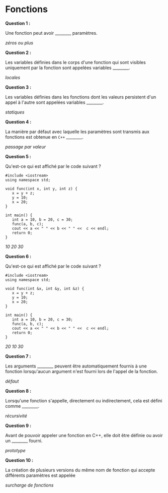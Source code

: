 # Fonctions

**Question 1 :**

Une fonction peut avoir ________ paramètres. 

*zéros ou plus*

**Question 2 :**

Les variables définies dans le corps d'une fonction qui sont visibles uniquement par la fonction sont appelées variables ________.

*locales*

**Question 3 :**

Les variables définies dans les fonctions dont les valeurs persistent d'un appel à l'autre sont appelées variables ________.

*statiques*

**Question 4 :**

La manière par défaut avec laquelle les paramètres sont transmis aux fonctions est obtenue en `C++` ________.

*passage par valeur*

**Question 5 :**

Qu'est-ce qui est affiché par le code suivant ?

```
#include <iostream>
using namespace std;
 
void func(int x, int y, int z) {
   x = y + z;
   y = 10;
   x = 20;
}
 
int main() {
   int a = 10, b = 20, c = 30;
   func(a, b, c);
   cout << a << " " << b << " " <<  c << endl;
   return 0;
}
```

*10 20 30*

**Question 6 :**

Qu'est-ce qui est affiché par le code suivant ?

```
#include <iostream>
using namespace std;
 
void func(int &x, int &y, int &z) {
   x = y + z;
   y = 10;
   x = 20;
}
 
int main() {
   int a = 10, b = 20, c = 30;
   func(a, b, c);
   cout << a << " " << b << " " <<  c << endl;
   return 0;
}
```

*20 10 30*

**Question 7 :**

Les arguments ________ peuvent être automatiquement fournis à une fonction lorsqu'aucun argument n'est fourni lors de l'appel de la fonction.

*défaut*

**Question 8 :**

Lorsqu'une fonction s'appelle, directement ou indirectement, cela est défini comme ________.

*récursivité*

**Question 9 :**

Avant de pouvoir appeler une fonction en C++, elle doit être définie ou avoir un ________ fourni.

*prototype*

**Question 10 :**

La création de plusieurs versions du même nom de fonction qui accepte différents paramètres est appelée

*surcharge de fonctions*
































